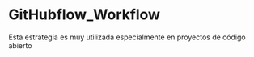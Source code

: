 # GitHubflow_Workflow
Esta estrategia es muy utilizada especialmente en proyectos de código abierto
